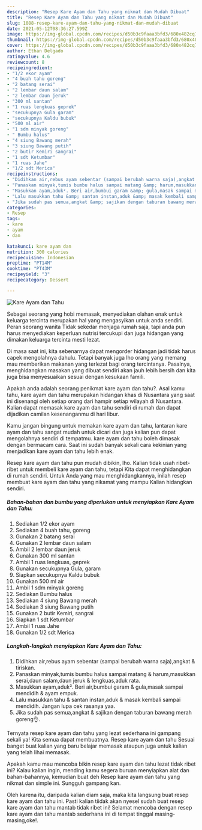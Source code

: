 ```yaml
---
description: "Resep Kare Ayam dan Tahu yang nikmat dan Mudah Dibuat"
title: "Resep Kare Ayam dan Tahu yang nikmat dan Mudah Dibuat"
slug: 1088-resep-kare-ayam-dan-tahu-yang-nikmat-dan-mudah-dibuat
date: 2021-05-12T08:36:27.599Z
image: https://img-global.cpcdn.com/recipes/d50b3c9faaa3bfd3/680x482cq70/kare-ayam-dan-tahu-foto-resep-utama.jpg
thumbnail: https://img-global.cpcdn.com/recipes/d50b3c9faaa3bfd3/680x482cq70/kare-ayam-dan-tahu-foto-resep-utama.jpg
cover: https://img-global.cpcdn.com/recipes/d50b3c9faaa3bfd3/680x482cq70/kare-ayam-dan-tahu-foto-resep-utama.jpg
author: Ethan Delgado
ratingvalue: 4.6
reviewcount: 8
recipeingredient:
- "1/2 ekor ayam"
- "4 buah tahu goreng"
- "2 batang serai"
- "2 lembar daun salam"
- "2 lembar daun jeruk"
- "300 ml santan"
- "1 ruas lengkuas geprek"
- "secukupnya Gula garam"
- "secukupnya Kaldu bubuk"
- "500 ml air"
- "1 sdm minyak goreng"
- " Bumbu halus"
- "4 siung Bawang merah"
- "3 siung Bawang putih"
- "2 butir Kemiri sangrai"
- "1 sdt Ketumbar"
- "1 ruas Jahe"
- "1/2 sdt Merica"
recipeinstructions:
- "Didihkan air,rebus ayam sebentar (sampai berubah warna saja),angkat &amp; tiriskan."
- "Panaskan minyak,tumis bumbu halus sampai matang &amp; harum,masukkan serai,daun salam,daun jeruk &amp; lengkuas,aduk rata."
- "Masukkan ayam,aduk². Beri air,bumbui garam &amp; gula,masak sampai mendidih &amp; ayam empuk."
- "Lalu masukkan tahu &amp; santan instan,aduk &amp; masak kembali sampai mendidih. Jangan lupa cek rasanya yaa."
- "Jika sudah pas semua,angkat &amp; sajikan dengan taburan bawang merah goreng👌."
categories:
- Resep
tags:
- kare
- ayam
- dan

katakunci: kare ayam dan 
nutrition: 300 calories
recipecuisine: Indonesian
preptime: "PT14M"
cooktime: "PT43M"
recipeyield: "3"
recipecategory: Dessert

---
```



![Kare Ayam dan Tahu](https://img-global.cpcdn.com/recipes/d50b3c9faaa3bfd3/680x482cq70/kare-ayam-dan-tahu-foto-resep-utama.jpg)

Sebagai seorang yang hobi memasak, menyediakan olahan enak untuk keluarga tercinta merupakan hal yang mengasyikan untuk anda sendiri. Peran seorang  wanita Tidak sekedar menjaga rumah saja, tapi anda pun harus menyediakan keperluan nutrisi tercukupi dan juga hidangan yang dimakan keluarga tercinta mesti lezat.

Di masa  saat ini, kita sebenarnya dapat mengorder hidangan jadi tidak harus capek mengolahnya dahulu. Tetapi banyak juga lho orang yang memang mau memberikan makanan yang terlezat bagi orang tercintanya. Pasalnya, menghidangkan masakan yang dibuat sendiri akan jauh lebih bersih dan kita juga bisa menyesuaikan sesuai dengan kesukaan famili. 



Apakah anda adalah seorang penikmat kare ayam dan tahu?. Asal kamu tahu, kare ayam dan tahu merupakan hidangan khas di Nusantara yang saat ini disenangi oleh setiap orang dari hampir setiap wilayah di Nusantara. Kalian dapat memasak kare ayam dan tahu sendiri di rumah dan dapat dijadikan camilan kesenanganmu di hari libur.

Kamu jangan bingung untuk memakan kare ayam dan tahu, lantaran kare ayam dan tahu sangat mudah untuk dicari dan juga kalian pun dapat mengolahnya sendiri di tempatmu. kare ayam dan tahu boleh dimasak dengan bermacam cara. Saat ini sudah banyak sekali cara kekinian yang menjadikan kare ayam dan tahu lebih enak.

Resep kare ayam dan tahu pun mudah dibikin, lho. Kalian tidak usah ribet-ribet untuk membeli kare ayam dan tahu, tetapi Kita dapat menghidangkan di rumah sendiri. Untuk Anda yang mau menghidangkannya, inilah resep membuat kare ayam dan tahu yang nikamat yang mampu Kalian hidangkan sendiri.

<!--inarticleads1-->

##### Bahan-bahan dan bumbu yang diperlukan untuk menyiapkan Kare Ayam dan Tahu:

1. Sediakan 1/2 ekor ayam
1. Sediakan 4 buah tahu, goreng
1. Gunakan 2 batang serai
1. Gunakan 2 lembar daun salam
1. Ambil 2 lembar daun jeruk
1. Gunakan 300 ml santan
1. Ambil 1 ruas lengkuas, geprek
1. Gunakan secukupnya Gula, garam
1. Siapkan secukupnya Kaldu bubuk
1. Gunakan 500 ml air
1. Ambil 1 sdm minyak goreng
1. Sediakan  Bumbu halus
1. Sediakan 4 siung Bawang merah
1. Sediakan 3 siung Bawang putih
1. Gunakan 2 butir Kemiri, sangrai
1. Siapkan 1 sdt Ketumbar
1. Ambil 1 ruas Jahe
1. Gunakan 1/2 sdt Merica




<!--inarticleads2-->

##### Langkah-langkah menyiapkan Kare Ayam dan Tahu:

1. Didihkan air,rebus ayam sebentar (sampai berubah warna saja),angkat &amp; tiriskan.
1. Panaskan minyak,tumis bumbu halus sampai matang &amp; harum,masukkan serai,daun salam,daun jeruk &amp; lengkuas,aduk rata.
1. Masukkan ayam,aduk². Beri air,bumbui garam &amp; gula,masak sampai mendidih &amp; ayam empuk.
1. Lalu masukkan tahu &amp; santan instan,aduk &amp; masak kembali sampai mendidih. Jangan lupa cek rasanya yaa.
1. Jika sudah pas semua,angkat &amp; sajikan dengan taburan bawang merah goreng👌.




Ternyata resep kare ayam dan tahu yang lezat sederhana ini gampang sekali ya! Kita semua dapat membuatnya. Resep kare ayam dan tahu Sesuai banget buat kalian yang baru belajar memasak ataupun juga untuk kalian yang telah lihai memasak.

Apakah kamu mau mencoba bikin resep kare ayam dan tahu lezat tidak ribet ini? Kalau kalian ingin, mending kamu segera buruan menyiapkan alat dan bahan-bahannya, kemudian buat deh Resep kare ayam dan tahu yang nikmat dan simple ini. Sungguh gampang kan. 

Oleh karena itu, daripada kalian diam saja, maka kita langsung buat resep kare ayam dan tahu ini. Pasti kalian tiidak akan nyesel sudah buat resep kare ayam dan tahu mantab tidak ribet ini! Selamat mencoba dengan resep kare ayam dan tahu mantab sederhana ini di tempat tinggal masing-masing,oke!.

